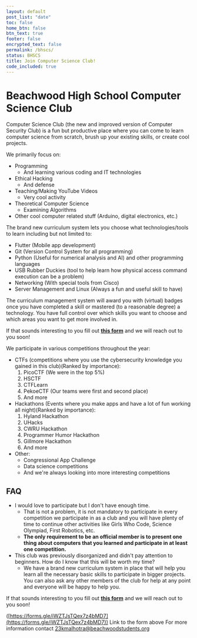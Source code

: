 ```yaml
---
layout: default
post_list: "date"
toc: false
home_btn: false
btn_text: true
footer: false
encrypted_text: false
permalink: /bhscs/
status: BHSCS
title: Join Computer Science Club!
code_included: true
---
```


# Beachwood High School Computer Science Club

Computer Science Club (the new and improved version of Computer Security Club) is a fun but productive place where you can come to learn computer science from scratch, brush up your existing skills, or create cool projects.

We primarily focus on:

- Programming
  - And learning various coding and IT technologies
- Ethical Hacking
  - And defense
- Teaching/Making YouTube Videos
  - Very cool activity
- Theoretical Computer Science
  - Examining Algorithms
- Other cool computer related stuff (Arduino, digital electronics, etc.)

The brand new curriculum system lets you choose what technologies/tools to learn including but not limited to:

- Flutter (Mobile app development)
- Git (Version Control System for all programming)
- Python (Useful for numerical analysis and AI) and other programming languages
- USB Rubber Duckies (tool to help learn how physical access command execution can be a problem)
- Networking (With special tools from Cisco)
- Server Management and Linux (Always a fun and useful skill to have)

The curriculum management system will award you with (virtual) badges once you have completed a skill or mastered (to a reasonable degree) a technology. You have full control over which skills you want to choose and which areas you want to get more involved in.

If that sounds interesting to you fill out [**this form**](https://forms.gle/iWZTJsTQex7z4bMD7) and we will reach out to you soon!

We participate in various competitions throughout the year:
- CTFs (competitions where you use the cybersecurity knowledge you gained in this club)(Ranked by importance):
  1. PicoCTF (We were in the top 5%)
  2. HSCTF
  3. CTFLearn
  4. PekoeCTF (Our teams were first and second place)
  5. And more
- Hackathons (Events where you make apps and have a lot of fun working all night)(Ranked by importance):
  1. Hyland Hackathon
  2. UHacks
  3. CWRU Hackathon
  4. Programmer Humor Hackathon
  5. Gillmore Hackathon
  6. And more
- Other:
  - Congressional App Challenge
  - Data science competitions
  - And we're always looking into more interesting competitions

## FAQ

- I would love to participate but I don't have enough time.
  - That is not a problem, it is not mandatory to participate in every competition we participate in as a club and you will have plenty of time to continue other activities like Girls Who Code, Science Olympiad, First Robotics, etc.
  - **The only requirement to be an official member is to present one thing about computers that you learned and participate in at least one competition.**
- This club was previously disorganized and didn't pay attention to beginners. How do I know that this will be worth my time?
  - We have a brand new curriculum system in place that will help you learn all the necessary basic skills to participate in bigger projects. You can also ask any other members of the club for help at any point and everyone will be happy to help you.

If that sounds interesting to you fill out [**this form**](https://forms.gle/iWZTJsTQex7z4bMD7) and we will reach out to you soon!

([https://forms.gle/iWZTJsTQex7z4bMD7](https://forms.gle/iWZTJsTQex7z4bMD7)) Link to the form above
For more information contact [23kmalhotra@beachwoodstudents.org](mailto:23kmalhotra@beachwoodstudents.org)